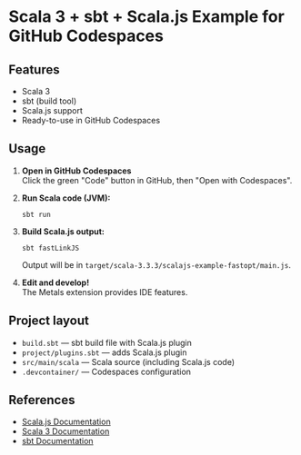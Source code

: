 # Scala 3 + sbt + Scala.js Example for GitHub Codespaces

## Features

- Scala 3
- sbt (build tool)
- Scala.js support
- Ready-to-use in GitHub Codespaces

## Usage

1. **Open in GitHub Codespaces**  
   Click the green "Code" button in GitHub, then "Open with Codespaces".

2. **Run Scala code (JVM):**
   ```
   sbt run
   ```

3. **Build Scala.js output:**
   ```
   sbt fastLinkJS
   ```
   Output will be in `target/scala-3.3.3/scalajs-example-fastopt/main.js`.

4. **Edit and develop!**  
   The Metals extension provides IDE features.

## Project layout

- `build.sbt` — sbt build file with Scala.js plugin
- `project/plugins.sbt` — adds Scala.js plugin
- `src/main/scala` — Scala source (including Scala.js code)
- `.devcontainer/` — Codespaces configuration

## References

- [Scala.js Documentation](https://www.scala-js.org/doc/)
- [Scala 3 Documentation](https://docs.scala-lang.org/scala3/)
- [sbt Documentation](https://www.scala-sbt.org/documentation.html)